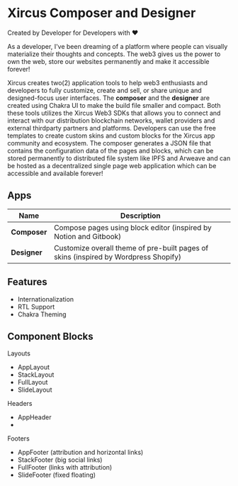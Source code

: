 # Xircus Composer and Designer

Created by Developer for Developers with ❤️

As a developer, I've been dreaming of a platform where people can visually materialize their thoughts and concepts. The web3 gives us the power to own the web, store our websites permanently and make it accessible forever!

Xircus creates two(2) application tools to help web3 enthusiasts and developers to fully customize, create and sell, or share unique and designed-focus user interfaces. The **composer** and the **designer** are created using Chakra UI to make the build file smaller and compact. Both these tools utilizes the Xircus Web3 SDKs that allows you to connect and interact with our distribution blockchain networks, wallet providers and external thirdparty partners and platforms. Developers can use the free templates to create custom skins and custom blocks for the Xircus app community and ecosystem. The composer generates a JSON file that contains the configuration data of the pages and blocks, which can be stored permanently to distributed file system like IPFS and Arweave and can be hosted as a decentralized single page web application which can be accessible and available forever!

## Apps
| Name          |Description                                                                          |
|---------      |-------------                                                                        |
|**Composer**   |Compose pages using block editor (inspired by Notion and Gitbook)                    |
|**Designer**   |Customize overall theme of pre-built pages of skins (inspired by Wordpress Shopify)  |

## Features
- Internationalization
- RTL Support
- Chakra Theming

## Component Blocks

Layouts
- AppLayout
- StackLayout
- FullLayout
- SlideLayout

Headers
- AppHeader
- 

Footers
- AppFooter (attribution and horizontal links)
- StackFooter (big social links)
- FullFooter (links with attribution)
- SlideFooter (fixed floating)